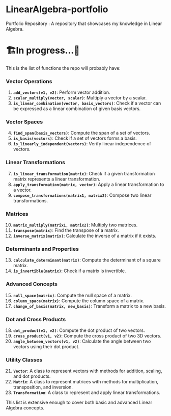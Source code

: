 # LinearAlgebra-portfolio
Portfolio Repository : A repository that showcases my knowledge in Linear Algebra.

# 🏗️In progress...🚧

This is the list of functions the repo will probably have:

### Vector Operations
1. **`add_vectors(v1, v2)`**: Perform vector addition.
2. **`scalar_multiply(vector, scalar)`**: Multiply a vector by a scalar.
3. **`is_linear_combination(vector, basis_vectors)`**: Check if a vector can be expressed as a linear combination of given basis vectors.

### Vector Spaces
4. **`find_span(basis_vectors)`**: Compute the span of a set of vectors.
5. **`is_basis(vectors)`**: Check if a set of vectors forms a basis.
6. **`is_linearly_independent(vectors)`**: Verify linear independence of vectors.

### Linear Transformations
7. **`is_linear_transformation(matrix)`**: Check if a given transformation matrix represents a linear transformation.
8. **`apply_transformation(matrix, vector)`**: Apply a linear transformation to a vector.
9. **`compose_transformations(matrix1, matrix2)`**: Compose two linear transformations.

### Matrices
10. **`matrix_multiply(matrix1, matrix2)`**: Multiply two matrices.
11. **`transpose(matrix)`**: Find the transpose of a matrix.
12. **`inverse_matrix(matrix)`**: Calculate the inverse of a matrix if it exists.

### Determinants and Properties
13. **`calculate_determinant(matrix)`**: Compute the determinant of a square matrix.
14. **`is_invertible(matrix)`**: Check if a matrix is invertible.

### Advanced Concepts
15. **`null_space(matrix)`**: Compute the null space of a matrix.
16. **`column_space(matrix)`**: Compute the column space of a matrix.
17. **`change_of_basis(matrix, new_basis)`**: Transform a matrix to a new basis.

### Dot and Cross Products
18. **`dot_product(v1, v2)`**: Compute the dot product of two vectors.
19. **`cross_product(v1, v2)`**: Compute the cross product of two 3D vectors.
20. **`angle_between_vectors(v1, v2)`**: Calculate the angle between two vectors using their dot product.

### Utility Classes
21. **`Vector`**: A class to represent vectors with methods for addition, scaling, and dot products.
22. **`Matrix`**: A class to represent matrices with methods for multiplication, transposition, and inversion.
23. **`Transformation`**: A class to represent and apply linear transformations.

This list is extensive enough to cover both basic and advanced Linear Algebra concepts.